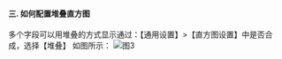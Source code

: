 #### 三. 如何配置堆叠直方图

多个字段可以用堆叠的方式显示通过：【通用设置】>【直方图设置】中是否合成，选择【堆叠】
如图所示：
![图3](/img/src/visulization/histogram/histogram3.png)
